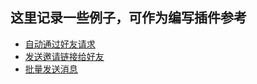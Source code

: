 ## 这里记录一些例子，可作为编写插件参考

* [自动通过好友请求](friendAddReq/main.go)
* [发送邀请链接给好友](invite/main.go)
* [批量发送消息](batchSend/main.go)
